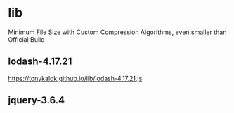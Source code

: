 # lib
 Minimum File Size with Custom Compression Algorithms, even smaller than Official Build

## lodash-4.17.21
https://tonykalok.github.io/lib/lodash-4.17.21.js

## jquery-3.6.4
